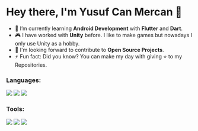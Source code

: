 <h1> Hey there, I'm Yusuf Can Mercan 👋 </h1>

- 🌱 I’m currently learning **Android Development** with **Flutter** and **Dart**.
- 🎮 I have worked with **Unity** before. I like to make games but nowadays I only use Unity as a hobby.
- 💬 I'm looking forward to contribute to **Open Source Projects**.
- ⚡ Fun fact: Did you know? You can make my day with giving ⭐ to my Repositories.

<h3 align="left">Languages:</h3>
<p align="left"> 
<img src="https://img.icons8.com/fluency/48/null/flutter.png"/>
  <img src="https://img.icons8.com/color/48/null/dart.png"/>
  <img src="https://img.icons8.com/fluency/48/null/c-sharp-logo.png"/>
</p>
<h3 align="left">Tools:</h3>
<p align="left"> 
<img src="https://img.icons8.com/fluency/48/null/flutter.png"/>
  <img src="https://img.icons8.com/color/48/null/dart.png"/>
  <img src="https://img.icons8.com/fluency/48/null/c-sharp-logo.png"/>
</p>
